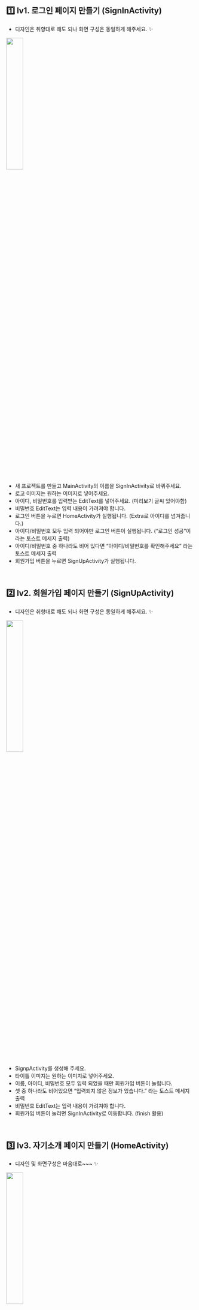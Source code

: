 1️⃣ **lv1. 로그인 페이지 만들기 (SignInActivity)**
---
- 디자인은 취향대로 해도 되나 화면 구성은 동일하게 해주세요. ✨
<img width="30%" src="https://user-images.githubusercontent.com/139092551/258107423-7f665f8f-3402-44e7-abe8-61508deaaebf.png"/>

- 새 프로젝트를 만들고 MainActivity의 이름을 SignInActivity로 바꿔주세요.
- 로고 이미지는 원하는 이미지로 넣어주세요.
- 아이디, 비밀번호를 입력받는 EditText를 넣어주세요. (미리보기 글씨 있어야함)
- 비밀번호 EditText는 입력 내용이 가려져야 합니다.
- 로그인 버튼을 누르면 HomeActivity가 실행됩니다. (Extra로 아이디를 넘겨줍니다.)
- 아이디/비밀번호 모두 입력 되어야만 로그인 버튼이 실행됩니다. (“로그인 성공”이라는  토스트 메세지 출력)
- 아이디/비밀번호 중 하나라도 비어 있다면 “아이디/비밀번호를 확인해주세요” 라는 토스트 메세지 출력
- 회원가입 버튼을 누르면 SignUpActivity가 실행됩니다.

<br/>


2️⃣ **lv2. 회원가입 페이지 만들기 (SignUpActivity)**
---
- 디자인은 취향대로 해도 되나 화면 구성은 동일하게 해주세요. ✨

<img width="30%" src="https://user-images.githubusercontent.com/139092551/258402734-219a4bb2-3c47-4fe2-aaa1-f274acbf5144.png"/>

- SignpActivity를 생성해 주세요.
- 타이틀 이미지는 원하는 이미지로 넣어주세요.
- 이름, 아이디, 비밀번호 모두 입력 되었을 때만 회원가입 버튼이 눌립니다.
- 셋 중 하나라도 비어있으면 “입력되지 않은 정보가 있습니다.” 라는 토스트 메세지 출력
- 비밀번호 EditText는 입력 내용이 가려져야 합니다.
- 회원가입 버튼이 눌리면 SignInActivity로 이동합니다. (finish 활용)

<br/>


3️⃣ **lv3. 자기소개 페이지 만들기 (HomeActivity)**
---
- 디자인 및 화면구성은 마음대로~~~ ✨

<img width="30%" src="https://user-images.githubusercontent.com/139092551/258402837-9b666d05-c0d4-4e54-807a-24108de2b503.png"/>

- HomeActivity를 생성해 주세요.
- SignInActivity에서 받은 extra data(아이디)를 화면에 표시해주세요.
- ImageView, TextView 외에 각종 Widget을 활용해 자유롭게 화면을 디자인 해주세요.
    - 이름, 나이, MBTI 등 자기소개등이 들어가는 위젯을 자유롭게 디자인해주세요.
- 종료 버튼이 눌리면 SignInActivity로 이동합니다. (finish 활용)

<br/>


⚙ **선택과제 : 필수는 아니에요~**
---
선택 과제는 안드로이드 앱개발 입문 강의를 기반으로 하지만 한 걸음 더 성장하기 위해 고민하며 공부한 후 구현하는 과제 입니다.  혼자, 또는 팀원과 함께 공부하며 도전해보세요!!

### 1. **화면 이동 + @**

- 회원 가입페이지에서 입력한 아이디/비밀번호가 로그인 화면으로 돌아올 때 자동 입력되는 기능!
- Hint! `registerForActivityResult` 를 알아봅시다.
- [참고 영상] (https://github.com/thundevistan/IntroduceAPP/issues/7#issue-1837803090)

### 2. 자기 소개 랜덤 사진

- 5장의 사진을 등록합니다. (drawable 폴더)
- 자기소개 페이지가 시작될 때 5장 중 랜덤으로 1장의 사진이 표시됩니다.
- [참고 영상] (https://github.com/thundevistan/IntroduceAPP/issues/7#issue-1837803090)

<br/>

💡 **깜짝 도전과제**
---
Custom button design.
HomeActivity의 종료 버튼을 아래 동영상 처럼 만들어주세요.

### 1. 동작방식
- 버튼 모양은 ractangle, 모서리가 10dp 둥글게 만들어요
- 종료 버튼을 누르면(pressed) 배경색과 스마일 아이콘, 종료 텍스트 색상이 변경됩니다.
- 스마일 아이콘 및 텍스트 색상은 임의 변경 가능합니다.
- 참고로, HomeActivity.kt파일은 건들지 않습니다.  (selector이용)
- [참고 영상] (https://github.com/thundevistan/IntroduceAPP/issues/8#issue-1837821223)

